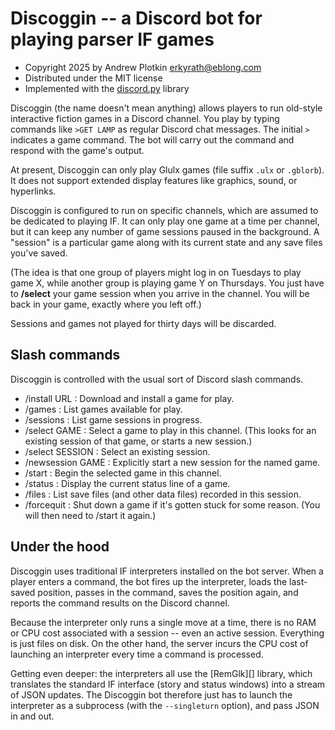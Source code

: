 # Discoggin -- a Discord bot for playing parser IF games

- Copyright 2025 by Andrew Plotkin <erkyrath@eblong.com>
- Distributed under the MIT license
- Implemented with the [discord.py][] library

[discord.py]: https://github.com/Rapptz/discord.py/

Discoggin (the name doesn't mean anything) allows players to run old-style interactive fiction games in a Discord channel. You play by typing commands like `>GET LAMP` as regular Discord chat messages. The initial `>` indicates a game command. The bot will carry out the command and respond with the game's output.

At present, Discoggin can only play Glulx games (file suffix `.ulx` or `.gblorb`). It does not support extended display features like graphics, sound, or hyperlinks.

Discoggin is configured to run on specific channels, which are assumed to be dedicated to playing IF. It can only play one game at a time per channel, but it can keep any number of game sessions paused in the background. A "session" is a particular game along with its current state and any save files you've saved.

(The idea is that one group of players might log in on Tuesdays to play game X, while another group is playing game Y on Thursdays. You just have to **/select** your game session when you arrive in the channel. You will be back in your game, exactly where you left off.)

Sessions and games not played for thirty days will be discarded.

## Slash commands

Discoggin is controlled with the usual sort of Discord slash commands.

- /install URL : Download and install a game for play.
- /games : List games available for play.
- /sessions : List game sessions in progress.
- /select GAME : Select a game to play in this channel. (This looks for an existing session of that game, or starts a new session.)
- /select SESSION : Select an existing session.
- /newsession GAME : Explicitly start a new session for the named game.
- /start : Begin the selected game in this channel.
- /status : Display the current status line of a game.
- /files : List save files (and other data files) recorded in this session.
- /forcequit : Shut down a game if it's gotten stuck for some reason. (You will then need to /start it again.)

## Under the hood

Discoggin uses traditional IF interpreters installed on the bot server. When a player enters a command, the bot fires up the interpreter, loads the last-saved position, passes in the command, saves the position again, and reports the command results on the Discord channel.

Because the interpreter only runs a single move at a time, there is no RAM or CPU cost associated with a session -- even an active session. Everything is just files on disk. On the other hand, the server incurs the CPU cost of launching an interpreter every time a command is processed.

Getting even deeper: the interpreters all use the [RemGlk][] library, which translates the standard IF interface (story and status windows) into a stream of JSON updates. The Discoggin bot therefore just has to launch the interpreter as a subprocess (with the `--singleturn` option), and pass JSON in and out.


